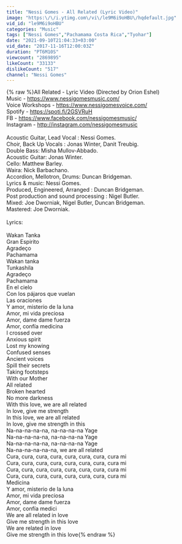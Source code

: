 ```yaml
---
title: "Nessi Gomes - All Related (Lyric Video)"
image: "https:\/\/i.ytimg.com\/vi\/le9M6i9oHBU\/hqdefault.jpg"
vid_id: "le9M6i9oHBU"
categories: "Music"
tags: ["Nessi Gomes","Pachamama Costa Rica","Tyohar"]
date: "2021-09-10T21:04:33+03:00"
vid_date: "2017-11-16T12:00:03Z"
duration: "PT6M10S"
viewcount: "2869895"
likeCount: "33133"
dislikeCount: "517"
channel: "Nessi Gomes"
---
```

{% raw %}All Related - Lyric Video  (Directed by Orion Eshel)<br />Music - <a rel="nofollow" target="blank" href="https://www.nessigomesmusic.com/">https://www.nessigomesmusic.com/</a><br />Voice Workshops - <a rel="nofollow" target="blank" href="https://www.nessigomesvoice.com/">https://www.nessigomesvoice.com/</a><br />Spotify - <a rel="nofollow" target="blank" href="https://spoti.fi/2GSVRuH">https://spoti.fi/2GSVRuH</a><br />FB - <a rel="nofollow" target="blank" href="https://www.facebook.com/nessigomesmusic/">https://www.facebook.com/nessigomesmusic/</a><br />Instagram - <a rel="nofollow" target="blank" href="http://instagram.com/nessigomesmusic">http://instagram.com/nessigomesmusic</a><br /><br />Acoustic Guitar, Lead Vocal : Nessi Gomes.<br />Choir, Back Up Vocals : Jonas Winter, Danit Treubig.<br />Double Bass: Misha Mullov-Abbado.<br />Acoustic Guitar: Jonas Winter.<br />Cello: Matthew Barley.<br />Waira: Nick Barbachano.<br />Accordion, Mellotron, Drums: Duncan Bridgeman.<br />Lyrics &amp; music: Nessi Gomes.<br />Produced, Engineered, Arranged : Duncan Bridgeman.<br />Post production and sound processing : Nigel Butler.<br />Mixed: Joe Dworniak, Nigel Butler, Duncan Bridgeman.<br />Mastered: Joe Dworniak.<br /><br />Lyrics:<br /><br />Wakan Tanka<br />Gran Espirito<br />Agradeço<br />Pachamama<br />Wakan tanka<br />Tunkashila<br />Agradeço<br />Pachamama<br />En el cielo<br />Con los pájaros que vuelan<br />Las oraciones<br />Y amor, misterio de la luna<br />Amor, mi vida preciosa<br />Amor, dame dame fuerza<br />Amor, confía medicina<br />I crossed over<br />Anxious spirit<br />Lost my knowing<br />Confused senses<br />Ancient voices<br />Spill their secrets<br />Taking footsteps<br />With our Mother<br />All related<br />Broken hearted<br />No more darkness<br />With this love, we are all related<br />In love, give me strength<br />In this love, we are all related<br />In love, give me strength in this<br />Na-na-na-na-na, na-na-na-na Yage<br />Na-na-na-na-na, na-na-na-na Yage<br />Na-na-na-na-na, na-na-na-na Yage<br />Na-na-na-na-na-na, we are all related<br />Cura, cura, cura, cura, cura, cura, cura, cura mi<br />Cura, cura, cura, cura, cura, cura, cura, cura mi<br />Cura, cura, cura, cura, cura, cura, cura, cura mi<br />Cura, cura, cura, cura, cura, cura, cura, cura mi<br />Medicina<br />Y amor, misterio de la luna<br />Amor, mi vida preciosa<br />Amor, dame dame fuerza<br />Amor, confía medici<br />We are all related in love<br />Give me strength in this love<br />We are related in love<br />Give me strength in this love{% endraw %}
